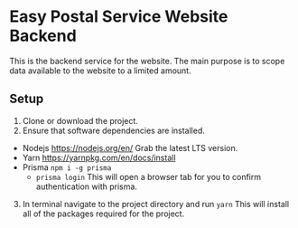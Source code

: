 # Easy Postal Service Website Backend

This is the backend service for the website. The main purpose is to scope data available to the website to a limited amount.

## Setup

1. Clone or download the project.
2. Ensure that software dependencies are installed.

- Nodejs https://nodejs.org/en/ Grab the latest LTS version.
- Yarn https://yarnpkg.com/en/docs/install
- Prisma `npm i -g prisma`
  - `prisma login` This will open a browser tab for you to confirm authentication with prisma.

3. In terminal navigate to the project directory and run `yarn`
   This will install all of the packages required for the project.
